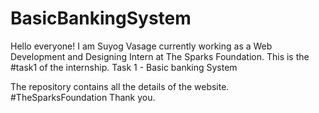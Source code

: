# BasicBankingSystem
Hello everyone!
I am Suyog Vasage currently working as a Web Development and Designing Intern at The Sparks Foundation.
This is the #task1 of the internship.
Task 1 - Basic banking System




The repository contains all the details of the website.
#TheSparksFoundation
Thank you.

